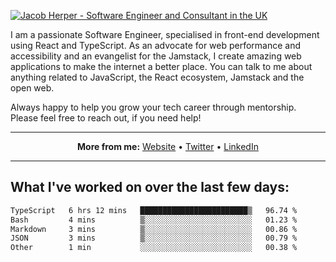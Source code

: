 [![Jacob Herper - Software Engineer and Consultant in the UK](https://res.cloudinary.com/jacobherper/image/upload/v1641506277/gh-image.png)](https://jacobherper.com/)

I am a passionate Software Engineer, specialised in front-end development using React and TypeScript. As an advocate for web performance and accessibility and an evangelist for the Jamstack, I create amazing web applications to make the internet a better place. You can talk to me about anything related to JavaScript, the React ecosystem, Jamstack and the open web.

Always happy to help you grow your tech career through mentorship. Please feel free to reach out, if you need help!

---

<p align="center">
  <strong>More from me:</strong> 
  <a href="https://jacobherper.com/">Website</a> •
  <a href="https://twitter.com/intent/follow?screen_name=jakeherp&tw_p=followbutton">Twitter</a> •
  <a href="https://www.linkedin.com/in/jacobherper/">LinkedIn</a>
</p>

---

## What I've worked on over the last few days:

<!--START_SECTION:waka-->

```txt
TypeScript   6 hrs 12 mins   ████████████████████████▒   96.74 %
Bash         4 mins          ▒░░░░░░░░░░░░░░░░░░░░░░░░   01.23 %
Markdown     3 mins          ▒░░░░░░░░░░░░░░░░░░░░░░░░   00.86 %
JSON         3 mins          ▒░░░░░░░░░░░░░░░░░░░░░░░░   00.79 %
Other        1 min           ░░░░░░░░░░░░░░░░░░░░░░░░░   00.38 %
```

<!--END_SECTION:waka-->
